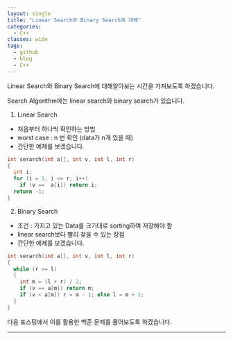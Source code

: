 ```yaml
---
layout: single
title: "Linear Search와 Binary Search에 대해"
categories:
  - C++
classes: wide
tags:
  - github
  - blog
  - C++
---
```


Linear Search와 Binary Search에 대해알아보는 시간을 가져보도록 하겠습니다.

Search Algorithm에는 linear search와 binary search가 있습니다.

1. Linear Search
 + 처음부터 하나씩 확인하는 방법
 + worst case : n 번 확인 (data가 n개 있을 때)
 + 간단한 예제를 보겠습니다.
 ```c++
 int serarch(int a[], int v, int l, int r)
 {
   int i;
   for (i = 1; i <= r; i++)
     if (v ==  a[i]) return i;
   return -1;
 }
 ```

2. Binary Search
 + 조건 : 가지고 있는 Data를 크기대로 sorting하여 저장해야 함
 + linear search보다 빨리 찾을 수 있는 장점
 + 간단한 예제를 보겠습니다.
 ```c++
 int serarch(int a[], int v, int l, int r)
 {
   while (r >= l)
   {
     int m = (l + r) / 2;
     if (v == a[m]) return m;
     if (v < a[m]) r = m - 1; else l = m + 1;
   }
 }
 ```

 다음 포스팅에서 이를 활용한 백준 문제를 풀어보도록 하겠습니다.

 ---

